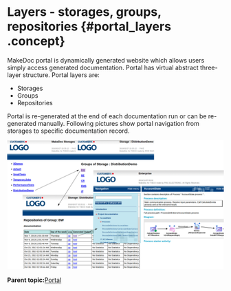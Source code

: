 # Layers - storages, groups, repositories {#portal_layers .concept}

MakeDoc portal is dynamically generated website which allows users simply access generated documentation. Portal has virtual abstract three-layer structure. Portal layers are:

-   Storages
-   Groups
-   Repositories

Portal is re-generated at the end of each documentation run or can be re-generated manually. Following pictures show portal navigation from storages to specific documentation record.

![](images/portal_overview.png "Browsing MakeDoc portal")

**Parent topic:**[Portal](../portal/portal.md)

